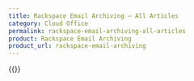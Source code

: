 ```yaml
---
title: Rackspace Email Archiving – All Articles
category: Cloud Office
permalink: rackspace-email-archiving-all-articles
product: Rackspace Email Archiving
product_url: rackspace-email-archiving
---
```



{{<list product_url="rackspace-email-archiving">}}
